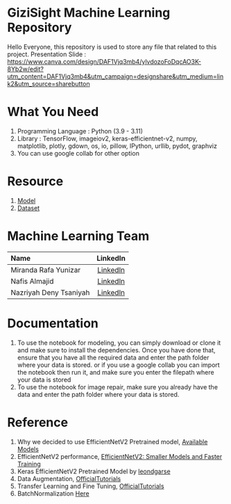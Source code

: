 # GiziSight Machine Learning Repository
Hello Everyone, this repository is used to store any file that related to this project.
Presentation Slide : https://www.canva.com/design/DAF1Vjq3mb4/ylvdozoFoDqcAO3K-8Yb2w/edit?utm_content=DAF1Vjq3mb4&utm_campaign=designshare&utm_medium=link2&utm_source=sharebutton

# What You Need
1. Programming Language : Python (3.9 - 3.11)
2. Library : TensorFlow, imageiov2, keras-efficientnet-v2, numpy, matplotlib, plotly, gdown, os, io, pillow, IPython, urllib, pydot, graphviz
3. You can use google collab for other option

# Resource
1. [Model](https://drive.google.com/file/d/1Wfd1-VnfwBTjJtyKA6Q76WZzq8YqEX3n/view?usp=drive_link)
2. [Dataset](https://drive.google.com/)

# Machine Learning Team
|           Name         |                               Linkedln                                  | 
|          :---          |                                 :---:                                   |
| Miranda Rafa Yunizar   | [Linkedln](https://www.linkedin.com/in/miranda-rafa-yunizar-990666170/) |
| Nafis Almajid          | [Linkedln](https://www.linkedin.com/in/nafisalmajid/)                   |
| Nazriyah Deny Tsaniyah | [Linkedln](https://www.linkedin.com/in/nazriyah-deny-tsaniyah/)         |

# Documentation
1. To use the notebook for modeling, you can simply download or clone it and make sure to install the dependencies. Once you have done that, ensure that you have all the required data and enter the path folder where your data is stored. or if you use a google collab you can import the notebook then run it, and make sure you enter the filepath where your data is stored
2. To use the notebook for image repair, make sure you already have the data and enter the path folder where your data is stored.

# Reference
1. Why we decided to use EfficientNetV2 Pretrained model, [Available Models](https://keras.io/api/applications/#available-models)
2. EfficientNetV2 performance, [EfficientNetV2: Smaller Models and Faster Training](https://arxiv.org/abs/2104.00298)
3. Keras EfficientNetV2 Pretrained Model by [leondgarse](https://github.com/leondgarse/keras_efficientnet_v2)
4. Data Augmentation, [OfficialTutorials](https://www.tensorflow.org/tutorials/images/data_augmentation)
5. Transfer Learning and Fine Tuning, [OfficialTutorials](https://www.tensorflow.org/tutorials/images/transfer_learning)
6. BatchNormalization [Here](https://codelabs.developers.google.com/codelabs/cloud-tensorflow-mnist/#12)
